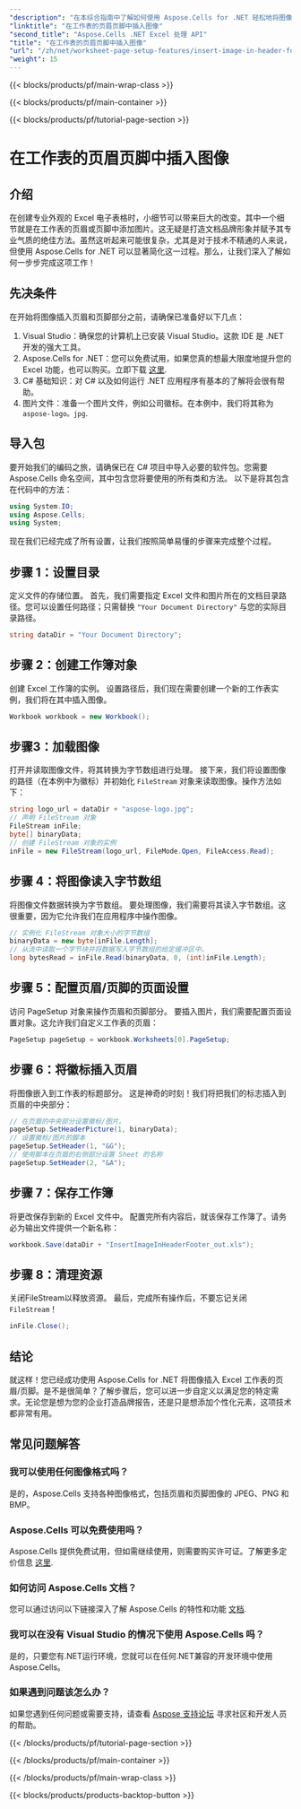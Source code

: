 ```yaml
---
"description": "在本综合指南中了解如何使用 Aspose.Cells for .NET 轻松地将图像插入页眉/页脚。"
"linktitle": "在工作表的页眉页脚中插入图像"
"second_title": "Aspose.Cells .NET Excel 处理 API"
"title": "在工作表的页眉页脚中插入图像"
"url": "/zh/net/worksheet-page-setup-features/insert-image-in-header-footer/"
"weight": 15
---
```


{{< blocks/products/pf/main-wrap-class >}}

{{< blocks/products/pf/main-container >}}

{{< blocks/products/pf/tutorial-page-section >}}

# 在工作表的页眉页脚中插入图像

## 介绍
在创建专业外观的 Excel 电子表格时，小细节可以带来巨大的改变。其中一个细节就是在工作表的页眉或页脚中添加图片。这无疑是打造文档品牌形象并赋予其专业气质的绝佳方法。虽然这听起来可能很复杂，尤其是对于技术不精通的人来说，但使用 Aspose.Cells for .NET 可以显著简化这一过程。那么，让我们深入了解如何一步步完成这项工作！
## 先决条件
在开始将图像插入页眉和页脚部分之前，请确保已准备好以下几点：
1. Visual Studio：确保您的计算机上已安装 Visual Studio。这款 IDE 是 .NET 开发的强大工具。
2. Aspose.Cells for .NET：您可以免费试用，如果您真的想最大限度地提升您的 Excel 功能，也可以购买。立即下载 [这里](https://releases。aspose.com/cells/net/).
3. C# 基础知识：对 C# 以及如何运行 .NET 应用程序有基本的了解将会很有帮助。
4. 图片文件：准备一个图片文件，例如公司徽标。在本例中，我们将其称为 `aspose-logo。jpg`.
## 导入包
要开始我们的编码之旅，请确保已在 C# 项目中导入必要的软件包。您需要 Aspose.Cells 命名空间，其中包含您将要使用的所有类和方法。
以下是将其包含在代码中的方法：
```csharp
using System.IO;
using Aspose.Cells;
using System;
```
现在我们已经完成了所有设置，让我们按照简单易懂的步骤来完成整个过程。
## 步骤 1：设置目录
定义文件的存储位置。
首先，我们需要指定 Excel 文件和图片所在的文档目录路径。您可以设置任何路径；只需替换 `"Your Document Directory"` 与您的实际目录路径。
```csharp
string dataDir = "Your Document Directory";
```
## 步骤 2：创建工作簿对象
创建 Excel 工作簿的实例。
设置路径后，我们现在需要创建一个新的工作表实例，我们将在其中插入图像。 
```csharp
Workbook workbook = new Workbook();
```
## 步骤3：加载图像
打开并读取图像文件，将其转换为字节数组进行处理。
接下来，我们将设置图像的路径（在本例中为徽标）并初始化 `FileStream` 对象来读取图像。操作方法如下：
```csharp
string logo_url = dataDir + "aspose-logo.jpg";
// 声明 FileStream 对象
FileStream inFile;
byte[] binaryData;
// 创建 FileStream 对象的实例
inFile = new FileStream(logo_url, FileMode.Open, FileAccess.Read);
```
## 步骤 4：将图像读入字节数组
将图像文件数据转换为字节数组。
要处理图像，我们需要将其读入字节数组。这很重要，因为它允许我们在应用程序中操作图像。
```csharp
// 实例化 FileStream 对象大小的字节数组
binaryData = new byte[inFile.Length];
// 从流中读取一个字节块并将数据写入字节数组的给定缓冲区中。
long bytesRead = inFile.Read(binaryData, 0, (int)inFile.Length);
```
## 步骤 5：配置页眉/页脚的页面设置
访问 PageSetup 对象来操作页眉和页脚部分。
要插入图片，我们需要配置页面设置对象。这允许我们自定义工作表的页眉：
```csharp
PageSetup pageSetup = workbook.Worksheets[0].PageSetup;
```
## 步骤 6：将徽标插入页眉
将图像嵌入到工作表的标题部分。
这是神奇的时刻！我们将把我们的标志插入到页眉的中央部分：
```csharp
// 在页眉的中央部分设置徽标/图片。
pageSetup.SetHeaderPicture(1, binaryData);
// 设置徽标/图片的脚本
pageSetup.SetHeader(1, "&G");
// 使用脚本在页眉的右侧部分设置 Sheet 的名称
pageSetup.SetHeader(2, "&A");
```
## 步骤 7：保存工作簿
将更改保存到新的 Excel 文件中。
配置完所有内容后，就该保存工作簿了。请务必为输出文件提供一个新名称：
```csharp
workbook.Save(dataDir + "InsertImageInHeaderFooter_out.xls");
```
## 步骤 8：清理资源
关闭FileStream以释放资源。
最后，完成所有操作后，不要忘记关闭 `FileStream`！
```csharp
inFile.Close();
```
## 结论
就这样！您已经成功使用 Aspose.Cells for .NET 将图像插入 Excel 工作表的页眉/页脚。是不是很简单？了解步骤后，您可以进一步自定义以满足您的特定需求。无论您是想为您的企业打造品牌报告，还是只是想添加个性化元素，这项技术都非常有用。 
## 常见问题解答
### 我可以使用任何图像格式吗？
是的，Aspose.Cells 支持各种图像格式，包括页眉和页脚图像的 JPEG、PNG 和 BMP。
### Aspose.Cells 可以免费使用吗？
Aspose.Cells 提供免费试用，但如需继续使用，则需要购买许可证。了解更多定价信息 [这里](https://purchase。aspose.com/buy).
### 如何访问 Aspose.Cells 文档？
您可以通过访问以下链接深入了解 Aspose.Cells 的特性和功能 [文档](https://reference。aspose.com/cells/net/).
### 我可以在没有 Visual Studio 的情况下使用 Aspose.Cells 吗？
是的，只要您有.NET运行环境，您就可以在任何.NET兼容的开发环境中使用Aspose.Cells。
### 如果遇到问题该怎么办？
如果您遇到任何问题或需要支持，请查看 [Aspose 支持论坛](https://forum.aspose.com/c/cells/9) 寻求社区和开发人员的帮助。

{{< /blocks/products/pf/tutorial-page-section >}}

{{< /blocks/products/pf/main-container >}}

{{< /blocks/products/pf/main-wrap-class >}}

{{< blocks/products/products-backtop-button >}}